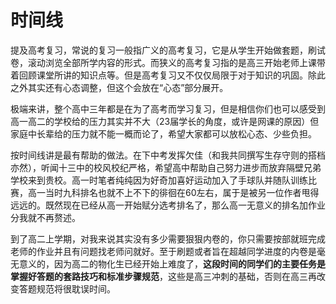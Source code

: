 # 时间线
提及高考复习，常说的复习一般指广义的高考复习，它是从学生开始做套题，刷试卷，滚动浏览全部所学内容的形式。而狭义的高考复习指的是高三开始老师上课带着回顾课堂所讲的知识点等。但是高考复习又不仅仅局限于对于知识的巩固。除此之外其实还有心态调整，但这个会放在“心态”部分展开。

极端来讲，整个高中三年都是在为了高考而学习复习，但是相信你们也可以感受到高一高二的学校给的压力其实并不大（23届学长的角度，或许是网课的原因）但家庭中长辈给的压力就不能一概而论了，希望大家都可以放松心态、少些负担。

按时间线讲是最有帮助的做法。在下中考发挥欠佳（和我共同撰写生存守则的搭档亦然），听闻十三中的校风校纪严格，希望高中帮助自己努力进步而放弃隔壁兄弟学校来到贵校。高一时笔者纯纯因为好奇加喜好运动加入了手球队并随队训练比赛，高一当时九科排名也就不上不下的徘徊在60左右，属于是被另一位作者甩得远远的。既然现在已经从高一开始赋分选考排名了，那么高一无意义的排名加作业分我就不再赘述。

到了高二上学期，对我来说其实没有多少需要狠狠内卷的，你只需要按部就班完成老师的作业并且有问题找老师问就好。至于刷题或者旨在超越同学进度的内卷是毫无意义的，因为高二的物化生已经开始上难度了，**这段时间的同学们的主要任务是掌握好答题的套路技巧和标准步骤规范**，这些是高三冲刺的基础，否则在高三再改变答题规范将很耽误时间。
